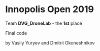 # Innopolis Open 2019

Team **DVG_DroneLab** - the **1st** place

Final code

by Vasily Yuryev and Dmitrii Okoneshnikov
